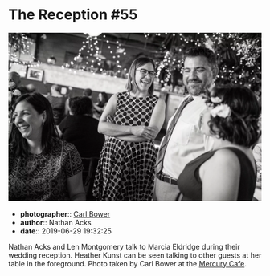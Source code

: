 # The Reception \#55

![Nathan Acks and Len Montgomery talk to Marcia Eldridge](assets/2019-06-29-set-3-the-reception-55.webp)

* **photographer**:: [Carl Bower](https://carlbowerphotos.com)
* **author**:: Nathan Acks
* **date**:: 2019-06-29 19:32:25

Nathan Acks and Len Montgomery talk to Marcia Eldridge during their wedding reception. Heather Kunst can be seen talking to other guests at her table in the foreground. Photo taken by Carl Bower at the [Mercury Cafe](http://mercurycafe.com).
